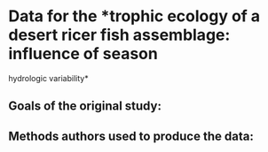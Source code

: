 # Data for the *trophic ecology of a desert ricer fish assemblage: influence of season 
hydrologic variability*

## Goals of the original study:

	
	
## Methods authors used to produce the data: 
	